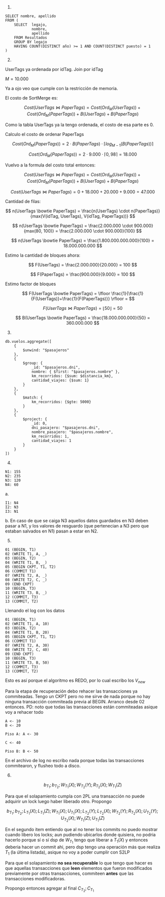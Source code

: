 1.

```
SELECT nombre, apellido 
FROM (
    SELECT  legajo, 
            nombre, 
            apellido
    FROM Resultados
    GROUP BY legajo
    HAVING COUNT(DISTINCT año) >= 1 AND COUNT(DISTINCT puesto) = 1
)
```

2.

UserTags ya ordenada por idTag. Join por idTag

$M = 10.000$

Ya a ojo veo que cumple con la restricción de memoria.

El costo de SortMerge es:

$$
Cost(UserTags \bowtie PaperTags) = Cost(Ord_{M}(UserTags)) + Cost(Ord_{M}(PaperTags)) + B(UserTags) + B(PaperTags)
$$

Como la tabla UserTags ya la tengo ordenada, el costo de esa parte es 0.

Calculo el costo de ordenar PaperTags

$$
Cost(Ord_{M}(PaperTags)) = 2 \cdot B(PaperTags) \cdot \lceil log_{M-1}(B(PaperTags)) \rceil
$$

$$
Cost(Ord_{M}(PaperTags)) = 2 \cdot 9.000 \cdot \lceil 0,98 \rceil = 18.000
$$

Vuelvo a la formula del costo total entonces:

$$
Cost(UserTags \bowtie PaperTags) = Cost(Ord_{M}(UserTags)) + Cost(Ord_{M}(PaperTags)) + B(UserTags) + B(PaperTags)
$$

$$
Cost(UserTags \bowtie PaperTags) = 0 + 18.000 + 20.000 + 9.000 = 47.000
$$

Cantidad de filas:

$$
n(UserTags \bowtie PaperTags) = \frac{n(UserTags) \cdot n(PaperTags)}{max(V(idTag, UserTags), V(idTag, PaperTags))}
$$

$$
n(UserTags \bowtie PaperTags) = \frac{2.000.000 \cdot 900.000}{max(80, 100)} = \frac{2.000.000 \cdot 900.000}{100}
$$

$$
n(UserTags \bowtie PaperTags) = \frac{1.800.000.000.000}{100} = 18.000.000.000
$$

Estimo la cantidad de bloques ahora:

$$
F(UserTags) = \frac{2.000.000}{20.000} = 100 
$$

$$
F(PaperTags) = \frac{900.000}{9.000} = 100 
$$

Estimo factor de bloques

$$
F(UserTags \bowtie PaperTags) = \lfloor \frac{1}{\frac{1}{F(UserTags)}+\frac{1}{F(PaperTags)}} \rfloor = 
$$

$$
F(UserTags \bowtie PaperTags) = \lfloor 50 \rfloor = 50
$$

$$
B(UserTags \bowtie PaperTags) = \frac{18.000.000.000}{50} = 360.000.000
$$

3.

```
db.vuelos.aggregate([
    {
        $unwind: "$pasajeros"
    },
    {
        $group: {
            _id: "$pasajeros.dni",
            nombre: { $first: "$pasajeros.nombre" },
            km_recorridos: {$sum: $distancia_km},
            cantidad_viajes: {$sum: 1}
        }
    }, 
    {
        $match: {
            km_recorridos: {$gte: 5000}
        }
    },
    {
        $project: {
            _id: 0,
            dni_pasajero: "$pasajeros.dni",
            nombre_pasajero: "$pasajeros.nombre",
            km_recorridos: 1,
            cantidad_viajes: 1
        }
    }
])
```

4.

```
N1: 155
N2: 235
N3: 120
N4: 60
```

a.

```
I1: N4
I2: N3
I3: N1
```

b. En caso de que se caiga N3 aquellos datos guardados en N3 deben pasar a N1, y los valores de resguardo (que pertenecian a N3 pero que estaban salvados en N1) pasan a estar en N2.

5.

```
01 (BEGIN, T1)
02 (WRITE T1, A, _)
03 (BEGIN, T2)
04 (WRITE T1, B, _)
05 (BEGIN CKPT, T1, T2)
06 (COMMIT T1)
07 (WRITE T2, A, _)
08 (WRITE T2, C, _)
09 (END CKPT)
10 (BEGIN, T3)
11 (WRITE T3, B, _)
12 (COMMIT, T3)
13 (COMMIT, T2)
```

Llenando el log con los datos

```
01 (BEGIN, T1)
02 (WRITE T1, A, 10)
03 (BEGIN, T2)
04 (WRITE T1, B, 20)
05 (BEGIN CKPT, T1, T2)
06 (COMMIT T1)
07 (WRITE T2, A, 30)
08 (WRITE T2, C, 40)
09 (END CKPT)
10 (BEGIN, T3)
11 (WRITE T3, B, 50)
12 (COMMIT, T3)
13 (COMMIT, T2)
```

Esto es así porque el algoritmo es REDO, por lo cual escribo los $V_{new}$

Para la etapa de recuperación debo rehacer las transacciones ya commiteadas. Tengo un CKPT pero no me sirve de nada porque no hay ninguna transacción commiteada previa al BEGIN. Arranco desde 02 entonces. PD: noto que todas las transacciones están commiteadas asique voy a rehacer todo

```
A <- 10
B <- 20

Piso A: A <- 30

C <- 40

Piso B: B <- 50
```

En el archivo de log no escribo nada porque todas las transacciones commitearon, y flusheo todo a disco.

6.

$$
b_{T_{1}};b_{T_{2}};W_{T_{1}}(X);W_{T_{2}}(Y);R_{T_{2}}(X);W_{T_{1}}(Z)
$$


Para que el solapamiento cumpla con 2PL una transacción no puede adquirir un lock luego haber liberado otro. Propongo


$$
b_{T_{1}};b_{T_{2}};L_{T_{1}}(X);L_{T_{1}}(Z);W_{T_{1}}(X);U_{T_{1}}(X);L_{T_{2}}(Y);L_{T_{2}}(X);W_{T_{2}}(Y);R_{T_{2}}(X);U_{T_{2}}(Y);U_{T_{2}}(X);W_{T_{1}}(Z);U_{T_{1}}(Z)
$$

En el segundo item entiendo que al no tener los commits no puedo mostrar cuando libero los locks; aun pudiendo ubicarlos donde quisiera, no podria hacerlo porque sí o sí dsp de $W_{T_1}$ tengo que liberar a $T_1(X)$ y entonces deberia hacer un commit ahi, pero dsp tengo una operación más que realiza $T_1$ (la última listada), asique no voy a poder cumplir con S2LP

Para que el solapamiento **no sea recuperable** lo que tengo que hacer es que aquellas transacciones que **leen** elementos que fueron modificados previamente por otras transacciones, commiteen **antes** que las transacciones modificadoras.

Propongo entonces agregar al final $C_{T_2}; C_{T_1}$